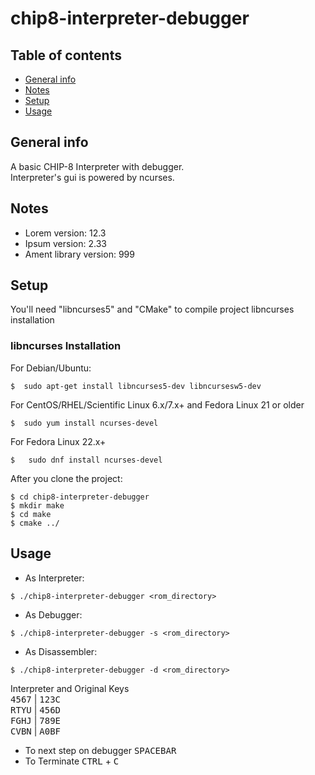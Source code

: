 # chip8-interpreter-debugger

## Table of contents
* [General info](#general-info)
* [Notes](#notes)
* [Setup](#setup)
* [Usage](#usage)

## General info
A basic CHIP-8 Interpreter with debugger.<br />
Interpreter's gui is powered by ncurses.
	
## Notes

* Lorem version: 12.3
* Ipsum version: 2.33
* Ament library version: 999
	
## Setup
You'll need "libncurses5" and "CMake" to compile project
libncurses installation

<h3>libncurses Installation</h3>

For Debian/Ubuntu: 
```
$  sudo apt-get install libncurses5-dev libncursesw5-dev
```
For CentOS/RHEL/Scientific Linux 6.x/7.x+ and Fedora Linux 21 or older
```
$  sudo yum install ncurses-devel
```
For Fedora Linux 22.x+
```
$   sudo dnf install ncurses-devel
```
After you clone the project:

```
$ cd chip8-interpreter-debugger
$ mkdir make
$ cd make
$ cmake ../

```

## Usage
* As Interpreter:
```
$ ./chip8-interpreter-debugger <rom_directory>
```
* As Debugger:
```
$ ./chip8-interpreter-debugger -s <rom_directory>
```
* As Disassembler:
```
$ ./chip8-interpreter-debugger -d <rom_directory>
```

Interpreter and Original Keys <br/>
<kbd>4</kbd><kbd>5</kbd><kbd>6</kbd><kbd>7</kbd> | <kbd>1</kbd><kbd>2</kbd><kbd>3</kbd><kbd>C</kbd><br />
<kbd>R</kbd><kbd>T</kbd><kbd>Y</kbd><kbd>U</kbd> | <kbd>4</kbd><kbd>5</kbd><kbd>6</kbd><kbd>D</kbd><br />
<kbd>F</kbd><kbd>G</kbd><kbd>H</kbd><kbd>J</kbd> | <kbd>7</kbd><kbd>8</kbd><kbd>9</kbd><kbd>E</kbd><br />
<kbd>C</kbd><kbd>V</kbd><kbd>B</kbd><kbd>N</kbd> | <kbd>A</kbd><kbd>0</kbd><kbd>B</kbd><kbd>F</kbd><br />

* To next step on debugger <kbd>SPACEBAR</kbd><br/>
* To Terminate <kbd>CTRL</kbd> + <kbd>C</kbd>
